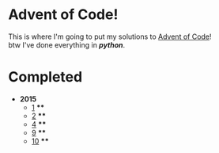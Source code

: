 # Advent of Code!
This is where I'm going to put my solutions to [Advent of Code](http://adventofcode.com/)!\
btw I've done everything in __*python*__.
# Completed
* __2015__
  * [1](https://adventofcode.com/2015/day/1) __\*\*__
  * [2](https://adventofcode.com/2015/day/2) __\*\*__
  * [4](https://adventofcode.com/2015/day/4) __\*\*__
  * [9](https://adventofcode.com/2015/day/9) __\*\*__
  * [10](https://adventofcode.com/2015/day/10) __\*\*__

